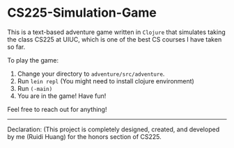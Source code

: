 # CS225-Simulation-Game

This is a text-based adventure game written in `Clojure` that simulates taking the class CS225 at UIUC, which is one of the best CS courses I have taken so far. 

To play the game: 
1. Change your directory to `adventure/src/adventure`.
2. Run `lein repl` (You might need to install clojure environment)
3. Run `(-main)`
4. You are in the game! Have fun!

Feel free to reach out for anything!

---
Declaration: (This project is completely designed, created, and developed by me (Ruidi Huang) for the honors section of CS225.
